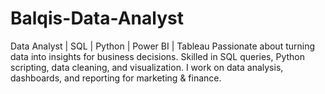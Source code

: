 # Balqis-Data-Analyst
Data Analyst | SQL | Python | Power BI | Tableau Passionate about turning data into insights for business decisions. Skilled in SQL queries, Python scripting, data cleaning, and visualization. I work on data analysis, dashboards, and reporting for marketing &amp; finance.
